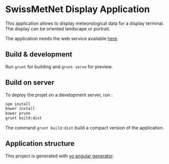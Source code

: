 # SwissMetNet Display Application

This application allows to display meteorological data for a display terminal. The display can be oriented landscape or portrait.

The application needs the web service available [here](https://github.com/thimoo/smn-display-api).

## Build & development

Run `grunt` for building and `grunt serve` for preview.

## Build on server

To deploy the projet on a development server, run :

```bash
npm install
bower install
bower prune
grunt build:dist
```
The command `grunt build:dist` build a compact version of the application.

## Application structure

This project is generated with [yo angular generator](https://github.com/yeoman/generator-angular).
